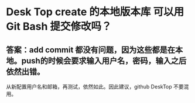 # Desk Top create 的本地版本库 可以用Git Bash 提交修改吗？
## 答案：add  commit 都没有问题，因为这些都是在本地。push的时候会要求输入用户名，密码，输入之后依然出错。
从新配置用户名和邮箱，再测试，依然如此。因此建议，github DeskTop 不要混用。
